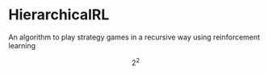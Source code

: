 # HierarchicalRL
An algorithm to play strategy games in a recursive way using reinforcement learning 

$$ 2^2 $$
